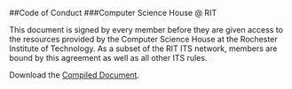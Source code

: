 ##Code of Conduct
###Computer Science House @ RIT

This document is signed by every member before they are given access to the resources provided by the Computer Science House at the Rochester Institute of Technology. As a subset of the RIT ITS network, members are bound by this agreement as well as all other ITS rules.

Download the [Compiled Document](http://latex.aslushnikov.com/compile?url=https%3A%2F%2Fraw.githubusercontent.com%2FComputerScienceHouse%2FCodeOfConduct%2Fmaster%2Fcsh-coc.tex).
